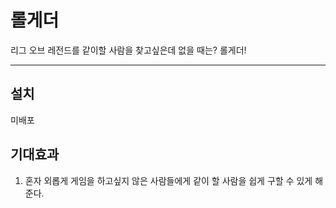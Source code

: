 # 롤게더
리그 오브 레전드를 같이할 사람을 찾고싶은데 없을 때는? 롤게더!
***
## 설치
미배포
## 기대효과
1. 혼자 외롭게 게임을 하고싶지 않은 사람들에게 같이 할 사람을 쉽게 구할 수 있게 해준다.
